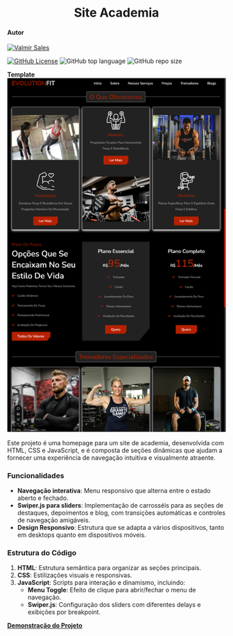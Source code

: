 <h1 align="center">Site Academia</h1>

#### Autor

[![Valmir Sales](https://img.shields.io/badge/Valmir%20Sales%20Gama-gray?style=flat-square&logo=github&logoColor=white&logoWidth=20&link=https://github.com/ValmirSGama)](https://github.com/ValmirSGama)

[![GitHub License](https://img.shields.io/npm/l/react)](https://github.com/ValmirSGama/site-academia/blob/main/LICENSE)
![GitHub top language](https://img.shields.io/github/languages/top/ValmirSGama/site-academia)
![GitHub repo size](https://img.shields.io/github/repo-size/ValmirSGama/site-academia)

**Template**
![Template](image/Template.png)

Este projeto é uma homepage para um site de academia, desenvolvida com HTML, CSS e JavaScript, e é composta de seções dinâmicas que ajudam a fornecer uma experiência de navegação intuitiva e visualmente atraente.

### Funcionalidades

- **Navegação interativa**: Menu responsivo que alterna entre o estado aberto e fechado.
- **Swiper.js para sliders**: Implementação de carrosséis para as seções de destaques, depoimentos e blog, com transições automáticas e controles de navegação amigáveis.
- **Design Responsivo**: Estrutura que se adapta a vários dispositivos, tanto em desktops quanto em dispositivos móveis.
  
### Estrutura do Código

1. **HTML**: Estrutura semântica para organizar as seções principais.
2. **CSS**: Estilizações visuais e responsivas.
3. **JavaScript**: Scripts para interação e dinamismo, incluindo:
   - **Menu Toggle**: Efeito de clique para abrir/fechar o menu de navegação.
   - **Swiper.js**: Configuração dos sliders com diferentes delays e exibições por breakpoint.

[**Demonstração do Projeto**](https://valsite-academia.vercel.app/)